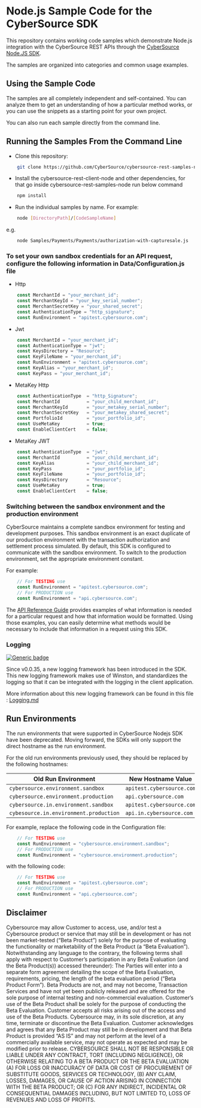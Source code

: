# Node.js Sample Code for the CyberSource SDK

This repository contains working code samples which demonstrate Node.js integration with the CyberSource REST APIs through the [CyberSource Node.JS SDK](https://github.com/CyberSource/cybersource-rest-client-node).

The samples are organized into categories and common usage examples.

## Using the Sample Code

The samples are all completely independent and self-contained. You can analyze them to get an understanding of how a particular method works, or you can use the snippets as a starting point for your own project.

You can also run each sample directly from the command line.

## Running the Samples From the Command Line

* Clone this repository:

```bash
    git clone https://github.com/CyberSource/cybersource-rest-samples-node
```

* Install the cybersource-rest-client-node and other dependencies, for that go inside cybersource-rest-samples-node run below command

```bash
    npm install
```

* Run the individual samples by name. For example:

```bash
    node [DirectoryPath]/[CodeSampleName]
```

e.g.

```bash
    node Samples/Payments/Payments/authorization-with-capturesale.js
```

### To set your own sandbox credentials for an API request, configure the following information in Data/Configuration.js file

* Http

```javascript
    const MerchantId = "your_merchant_id";
    const MerchantKeyId = "your_key_serial_number";
    const MerchantSecretKey = "your_shared_secret";
    const AuthenticationType = "http_signature";
    const RunEnvironment = "apitest.cybersource.com";
```

* Jwt

```javascript
    const MerchantId = "your_merchant_id";
    const AuthenticationType = "jwt";
    const KeysDirectory = "Resource";
    const KeyFileName = "your_merchant_id";
    const RunEnvironment = "apitest.cybersource.com";
    const KeyAlias = "your_merchant_id";
    const KeyPass = "your_merchant_id";
```

* MetaKey Http

```javascript
    const AuthenticationType  = "http_Signature";
    const MerchantId          = "your_child_merchant_id";
    const MerchantKeyId       = "your_metakey_serial_number";
    const MerchantSecretKey   = "your_metakey_shared_secret";
    const PortfolioId         = "your_portfolio_id";
    const UseMetaKey          = true;
    const EnableClientCert    = false;
```

* MetaKey JWT

```javascript
    const AuthenticationType  = "jwt";
    const MerchantId          = "your_child_merchant_id";
    const KeyAlias            = "your_child_merchant_id";
    const KeyPass             = "your_portfolio_id";
    const KeyFileName         = "your_portfolio_id";
    const KeysDirectory       = "Resource";
    const UseMetaKey          = true;
    const EnableClientCert    = false;
```

### Switching between the sandbox environment and the production environment

CyberSource maintains a complete sandbox environment for testing and development purposes. This sandbox environment is an exact duplicate of our production environment with the transaction authorization and settlement process simulated. By default, this SDK is configured to communicate with the sandbox environment. To switch to the production environment, set the appropriate environment constant.

For example:

```javascript
    // For TESTING use
    const RunEnvironment = "apitest.cybersource.com";
    // For PRODUCTION use
    const RunEnvironment = "api.cybersource.com";
```

The [API Reference Guide](https://developer.cybersource.com/api/reference/api-reference.html) provides examples of what information is needed for a particular request and how that information would be formatted. Using those examples, you can easily determine what methods would be necessary to include that information in a request using this SDK.

### Logging

[![Generic badge](https://img.shields.io/badge/LOGGING-NEW-GREEN.svg)](https://shields.io/)

Since v0.0.35, a new logging framework has been introduced in the SDK. This new logging framework makes use of Winston, and standardizes the logging so that it can be integrated with the logging in the client application.

More information about this new logging framework can be found in this file : [Logging.md](Logging.md)

## Run Environments

The run environments that were supported in CyberSource Nodejs SDK have been deprecated.
Moving forward, the SDKs will only support the direct hostname as the run environment.

For the old run environments previously used, they should be replaced by the following hostnames:

| Old Run Environment                             | New Hostname Value           |
| ----------------------------------------------- | ---------------------------- |
| `cybersource.environment.sandbox`               | `apitest.cybersource.com`    |
| `cybersource.environment.production`            | `api.cybersource.com`        |
| `cybersource.in.environment.sandbox`            | `apitest.cybersource.com`    |
| `cybesource.in.environment.production`          | `api.in.cybersource.com`     |

For example, replace the following code in the Configuration file:

```javascript
    // For TESTING use
    const RunEnvironment = "cybersource.environment.sandbox";
    // For PRODUCTION use
    const RunEnvironment = "cybersource.environment.production";
```

with the following code:

```javascript
    // For TESTING use
    const RunEnvironment = "apitest.cybersource.com";
    // For PRODUCTION use
    const RunEnvironment = "api.cybersource.com";
```

## Disclaimer

Cybersource may allow Customer to access, use, and/or test a Cybersource product or service that may still be in development or has not been market-tested (“Beta Product”) solely for the purpose of evaluating the functionality or marketability of the Beta Product (a “Beta Evaluation”). Notwithstanding any language to the contrary, the following terms shall apply with respect to Customer’s participation in any Beta Evaluation (and the Beta Product(s)) accessed thereunder): The Parties will enter into a separate form agreement detailing the scope of the Beta Evaluation, requirements, pricing, the length of the beta evaluation period (“Beta Product Form”). Beta Products are not, and may not become, Transaction Services and have not yet been publicly released and are offered for the sole purpose of internal testing and non-commercial evaluation. Customer’s use of the Beta Product shall be solely for the purpose of conducting the Beta Evaluation. Customer accepts all risks arising out of the access and use of the Beta Products. Cybersource may, in its sole discretion, at any time, terminate or discontinue the Beta Evaluation. Customer acknowledges and agrees that any Beta Product may still be in development and that Beta Product is provided “AS IS” and may not perform at the level of a commercially available service, may not operate as expected and may be modified prior to release. CYBERSOURCE SHALL NOT BE RESPONSIBLE OR LIABLE UNDER ANY CONTRACT, TORT (INCLUDING NEGLIGENCE), OR OTHERWISE RELATING TO A BETA PRODUCT OR THE BETA EVALUATION (A) FOR LOSS OR INACCURACY OF DATA OR COST OF PROCUREMENT OF SUBSTITUTE GOODS, SERVICES OR TECHNOLOGY, (B) ANY CLAIM, LOSSES, DAMAGES, OR CAUSE OF ACTION ARISING IN CONNECTION WITH THE BETA PRODUCT; OR (C) FOR ANY INDIRECT, INCIDENTAL OR CONSEQUENTIAL DAMAGES INCLUDING, BUT NOT LIMITED TO, LOSS OF REVENUES AND LOSS OF PROFITS.
